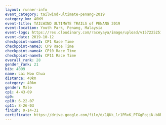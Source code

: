 ```yaml
---
layout: runner-info 
event_category: tailwind-ultimate-penang-2019 
category_km: 40KM 
event-title: TAILWIND ULTIMATE TRAILS of PENANG 2019 
event-location: Youth Park, Penang, Malaysia 
event-logo: https://res.cloudinary.com/raceyaya/image/upload/v1572252513/logo/utop-2019_h9tzys.jpg 
event-date: 2019-10-12 
checkpoint-name2: CP1 Race Time 
checkpoint-name3: CP9 Race Time 
checkpoint-name4: CP10 Race Time 
checkpoint-name5: CP11 Race Time 
overall_rank: 28
gender_rank: 21
bib: 4099
name: Lai Hoo Chua
distance: 40km
category: 40km
gender: Male
cp1: 4-43-09
cp9: 
cp10: 6-22-07
cp11: 8-26-03
finish: 9-14-31
certificate: https://drive.google.com/file/d/1QKk_lr1PRxK_PTXgPojiN-b8Nxav7a8G/view?usp=sharing
---
```

